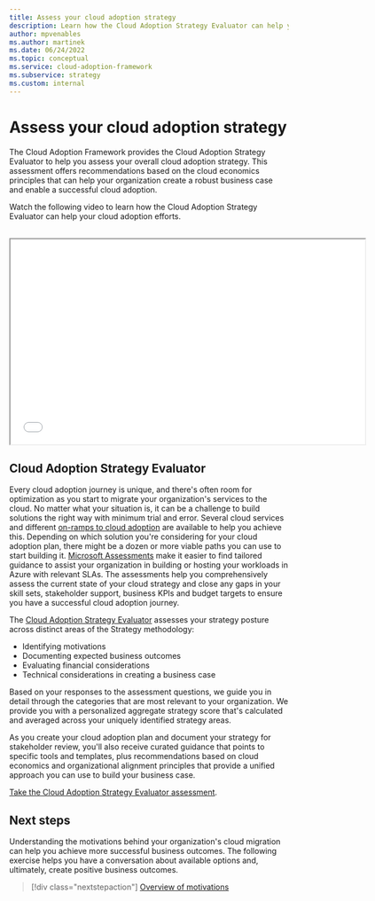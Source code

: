 ```yaml
---
title: Assess your cloud adoption strategy
description: Learn how the Cloud Adoption Strategy Evaluator can help you the overall state of your cloud adoption strategy, build a robust business case, and enable a successful cloud adoption.
author: mpvenables
ms.author: martinek
ms.date: 06/24/2022
ms.topic: conceptual
ms.service: cloud-adoption-framework
ms.subservice: strategy
ms.custom: internal
---
```


# Assess your cloud adoption strategy

The Cloud Adoption Framework provides the Cloud Adoption Strategy Evaluator to help you assess your overall cloud adoption strategy. This assessment offers recommendations based on the cloud economics principles that can help your organization create a robust business case and enable a successful cloud adoption.

Watch the following video to learn how the Cloud Adoption Strategy Evaluator can help your cloud adoption efforts.

<br/>

<iframe src="/_themes/docs.theme/master/en-us/_themes/global/video-embed.html?id=9fa04265-f18a-4184-a63c-735fff0c6c52" width="640" height="370"></iframe>

## Cloud Adoption Strategy Evaluator

Every cloud adoption journey is unique, and there's often room for optimization as you start to migrate your organization's services to the cloud. No matter what your situation is, it can be a challenge to build solutions the right way with minimum trial and error. Several cloud services and different [on-ramps to cloud adoption](../ready/landing-zone/landing-zone-journey.md) are available to help you achieve this. Depending on which solution you're considering for your cloud adoption plan, there might be a dozen or more viable paths you can use to start building it. [Microsoft Assessments](/assessments/) make it easier to find tailored guidance to assist your organization in building or hosting your workloads in Azure with relevant SLAs. The assessments help you comprehensively assess the current state of your cloud strategy and close any gaps in your skill sets, stakeholder support, business KPIs and budget targets to ensure you have a successful cloud adoption journey.

The [Cloud Adoption Strategy Evaluator](/assessments/?id=8fefc6d5-97ac-42b3-8e97-d82701e55bab&mode=pre-assessment) assesses your strategy posture across distinct areas of the Strategy methodology:

- Identifying motivations
- Documenting expected business outcomes
- Evaluating financial considerations
- Technical considerations in creating a business case

Based on your responses to the assessment questions, we guide you in detail through the categories that are most relevant to your organization. We provide you with a personalized aggregate strategy score that's calculated and averaged across your uniquely identified strategy areas.

As you create your cloud adoption plan and document your strategy for stakeholder review, you'll also receive curated guidance that points to specific tools and templates, plus recommendations based on cloud economics and organizational alignment principles that provide a unified approach you can use to build your business case.

[Take the Cloud Adoption Strategy Evaluator assessment](/assessments/?id=8fefc6d5-97ac-42b3-8e97-d82701e55bab&mode=pre-assessment).

## Next steps

Understanding the motivations behind your organization's cloud migration can help you achieve more successful business outcomes. The following exercise helps you have a conversation about available options and, ultimately, create positive business outcomes.

> [!div class="nextstepaction"]
> [Overview of motivations](./motivations.md)

